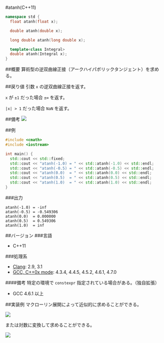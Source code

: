 #atanh(C++11)
```cpp
namespace std {
  float atanh(float x);

  double atanh(double x);

  long double atanh(long double x);

  template<class Integral>
  double atanh(Integral x);
}
```

##概要
算術型の逆双曲線正接（アークハイパボリックタンジェント）を求める。


##戻り値
引数 `x` の逆双曲線正接を返す。

`x` が `±1` だった場合 `±∞` を返す。

`|x| > 1` だった場合 `NaN` を返す。


##備考
![](https://raw.github.com/cpprefjp/image/master/reference/cmath/atanh/atanh.png)


##例
```cpp
#include <cmath>
#include <iostream>

int main() {
  std::cout << std::fixed;
  std::cout << "atanh(-1.0) = " << std::atanh(-1.0) << std::endl;
  std::cout << "atanh(-0.5) = " << std::atanh(-0.5) << std::endl;
  std::cout << "atanh(0.0)  = " << std::atanh(0.0) << std::endl;
  std::cout << "atanh(0.5)  = " << std::atanh(0.5) << std::endl;
  std::cout << "atanh(1.0)  = " << std::atanh(1.0) << std::endl;
}
```

###出力
```
atanh(-1.0) = -inf
atanh(-0.5) = -0.549306
atanh(0.0)  = 0.000000
atanh(0.5)  = 0.549306
atanh(1.0)  = inf
```

##バージョン
###言語
- C++11

###処理系
- [Clang](/implementation#clang.md): 2.9, 3.1
- [GCC, C++0x mode](/implementation#gcc.md): 4.3.4, 4.4.5, 4.5.2, 4.6.1, 4.7.0

####備考
特定の環境で `constexpr` 指定されている場合がある。（独自拡張）
- GCC 4.6.1 以上


##実装例
マクローリン展開によって近似的に求めることができる。

![](https://raw.github.com/cpprefjp/image/master/reference/cmath/atanh/atanh_mac.png)


または対数に変換して求めることができる。

![](https://raw.github.com/cpprefjp/image/master/reference/cmath/atanh/atanh_log.png)

